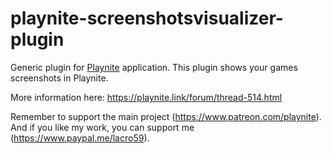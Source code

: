 # playnite-screenshotsvisualizer-plugin
Generic plugin for [Playnite](https://playnite.link/) application.
This plugin shows your games screenshots in Playnite. 

More information here: https://playnite.link/forum/thread-514.html

Remember to support the main project (https://www.patreon.com/playnite). 
And if you like my work, you can support me (https://www.paypal.me/lacro59). 